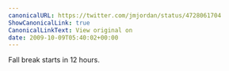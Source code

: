 ```yaml
---
canonicalURL: https://twitter.com/jmjordan/status/4728061704
ShowCanonicalLink: true
CanonicalLinkText: View original on
date: 2009-10-09T05:40:02+00:00
---
```

Fall break starts in 12 hours.